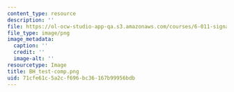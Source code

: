 ```yaml
---
content_type: resource
description: ''
file: https://ol-ocw-studio-app-qa.s3.amazonaws.com/courses/6-011-signals-systems-and-inference-spring-2018/71cfe61c5a2cf696bc36167b99956bdb_BH_test-comp.png
file_type: image/png
image_metadata:
  caption: ''
  credit: ''
  image-alt: ''
resourcetype: Image
title: BH_test-comp.png
uid: 71cfe61c-5a2c-f696-bc36-167b99956bdb
---
```

